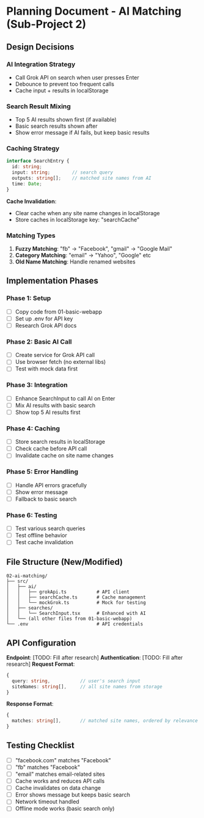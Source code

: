 # Planning Document - AI Matching (Sub-Project 2)

## Design Decisions

### AI Integration Strategy
- Call Grok API on search when user presses Enter
- Debounce to prevent too frequent calls
- Cache input + results in localStorage

### Search Result Mixing
- Top 5 AI results shown first (if available)
- Basic search results shown after
- Show error message if AI fails, but keep basic results

### Caching Strategy
```typescript
interface SearchEntry {
  id: string;
  input: string;        // search query
  outputs: string[];    // matched site names from AI
  time: Date;
}
```

**Cache Invalidation**:
- Clear cache when any site name changes in localStorage
- Store caches in localStorage key: "searchCache"

### Matching Types
1. **Fuzzy Matching**: "fb" → "Facebook", "gmail" → "Google Mail"
2. **Category Matching**: "email" → "Yahoo", "Google" etc
3. **Old Name Matching**: Handle renamed websites

## Implementation Phases

### Phase 1: Setup
- [ ] Copy code from 01-basic-webapp
- [ ] Set up .env for API key
- [ ] Research Grok API docs

### Phase 2: Basic AI Call
- [ ] Create service for Grok API call
- [ ] Use browser fetch (no external libs)
- [ ] Test with mock data first

### Phase 3: Integration
- [ ] Enhance SearchInput to call AI on Enter
- [ ] Mix AI results with basic search
- [ ] Show top 5 AI results first

### Phase 4: Caching
- [ ] Store search results in localStorage
- [ ] Check cache before API call
- [ ] Invalidate cache on site name changes

### Phase 5: Error Handling
- [ ] Handle API errors gracefully
- [ ] Show error message
- [ ] Fallback to basic search

### Phase 6: Testing
- [ ] Test various search queries
- [ ] Test offline behavior
- [ ] Test cache invalidation

## File Structure (New/Modified)

```
02-ai-matching/
├── src/
│   ├── ai/
│   │   ├── grokApi.ts           # API client
│   │   ├── searchCache.ts       # Cache management
│   │   └── mockGrok.ts          # Mock for testing
│   ├── searches/
│   │   └── SearchInput.tsx      # Enhanced with AI
│   └── (all other files from 01-basic-webapp)
└── .env                         # API credentials
```

## API Configuration

**Endpoint**: [TODO: Fill after research]
**Authentication**: [TODO: Fill after research]
**Request Format**:
```typescript
{
  query: string,           // user's search input
  siteNames: string[],     // all site names from storage
}
```

**Response Format**:
```typescript
{
  matches: string[],       // matched site names, ordered by relevance
}
```

## Testing Checklist
- [ ] "facebook.com" matches "Facebook"
- [ ] "fb" matches "Facebook"
- [ ] "email" matches email-related sites
- [ ] Cache works and reduces API calls
- [ ] Cache invalidates on data change
- [ ] Error shows message but keeps basic search
- [ ] Network timeout handled
- [ ] Offline mode works (basic search only)
